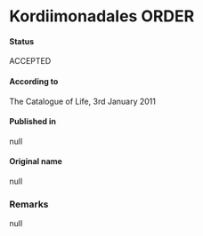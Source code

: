 Kordiimonadales ORDER
=======

#### Status
ACCEPTED

#### According to
The Catalogue of Life, 3rd January 2011

#### Published in
null

#### Original name
null

### Remarks
null